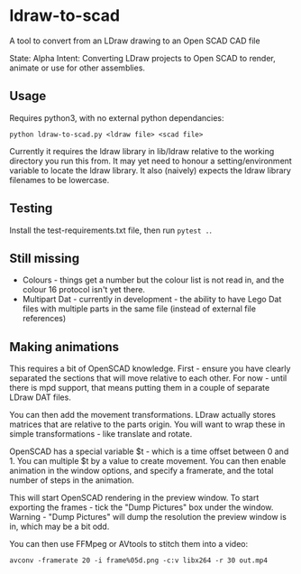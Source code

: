 # ldraw-to-scad
A tool to convert from an LDraw drawing to an Open SCAD CAD file

State: Alpha
Intent: Converting LDraw projects to Open SCAD to render, animate or use for other assemblies.

## Usage

Requires python3, with no external python dependancies:

    python ldraw-to-scad.py <ldraw file> <scad file>

Currently it requires the ldraw library in lib/ldraw relative to the working directory you run this from. It may yet need to honour a setting/environment variable to locate the ldraw library.
It also (naively) expects the ldraw library filenames to be lowercase.

## Testing

Install the test-requirements.txt file, then run `pytest .`.

## Still missing

* Colours - things get a number but the colour list is not read in, and the colour 16 protocol isn't yet there.
* Multipart Dat - currently in development - the ability to have Lego Dat files with multiple parts in the same file (instead of external file references)

## Making animations

This requires a bit of OpenSCAD knowledge.
First - ensure you have clearly separated the sections that will move relative to each other.
For now - until there is mpd support, that means putting them in a couple of separate LDraw DAT files.

You can then add the movement transformations. LDraw actually stores matrices that are relative to the parts origin. You will want to wrap these in simple transformations - like translate and rotate.

OpenSCAD has a special variable $t - which is a time offset between 0 and 1. 
You can multiple $t by a value to create movement. You can then enable animation in the window options, and specify a framerate, and the total number of steps in the animation.

This will start OpenSCAD rendering in the preview window.
To start exporting the frames - tick the "Dump Pictures" box under the window.
Warning - "Dump Pictures" will dump the resolution the preview window is in, which may be a bit odd.

You can then use FFMpeg or AVtools to stitch them into a video:

    avconv -framerate 20 -i frame%05d.png -c:v libx264 -r 30 out.mp4

